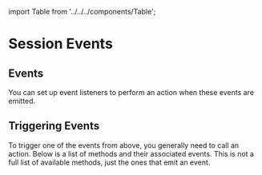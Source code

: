 import Table from '../../../components/Table';

# Session Events
## Events

You can set up event listeners to perform an action when these events are emitted.

<Table 
headers={[ "Events", "Description" ]}
data={[
{
event: "auth_request",
description: "Emitted by the wallet when there is a request for authentication from a dapp.",
},
{
event: "auth_response",
description: "Emitted by the dapp when there is a response from a wallet accepting/rejecting an authorization request."
},
]}
/>

## Triggering Events

To trigger one of the events from above, you generally need to call an action. Below is a list of methods and their associated events. This is not a full list of available methods, just the ones that emit an event.

<Table 
headers={[ "Method", "Description", "Event On", "Event Triggered" ]}
data={[
{
methodAuth: "request",
description: "Send a method call request to a WalletConnect server",
eventOn: "none",
eventTriggered: "auth_request"
},
{
methodAuth: "respond",
description: "Responds to an authoirzation request",
eventOn: "client.on('auth_request')",
eventTriggered: "auth_response"
},
{
methodAuth: "getPendingRequests",
description: "Establishes a connection with a WalletConnect server",
eventOn: "none",
eventTriggered: "none"
},
{
methodAuth: "formatMessage",
description: "Establishes a connection with a WalletConnect server",
eventOn: "none",
eventTriggered: "none"
},
]}
/>
